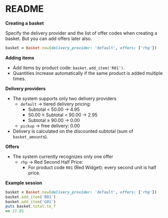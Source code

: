 # README

**Creating a basket**

Specify the delivery provider and the list of offer codes when creating a basket. But you can add offers later also. 
```ruby
basket = Basket.new(delivery_provider: 'default', offers: ['rhp'])
```

**Adding items**
- Add items by product code: `basket.add_item('R01')`.
- Quantities increase automatically if the same product is added multiple times.

**Delivery providers**
- The system supports only two delivery providers
  - `default` → tiered delivery pricing:
    - Subtotal < 50.00 → 4.95
    - 50.00 ≤ Subtotal < 90.00 → 2.95
    - Subtotal ≥ 90.00 → 0.00
  - `pickup` → free delivery: 0.00
- Delivery is calculated on the discounted subtotal (sum of `basket_amount`s).

**Offers**
- The system currently recognizes only one offer
  - `rhp` → Red Second Half Price:
    - For product code `R01` (Red Widget): every second unit is half price.

**Example session**
```ruby
basket = Basket.new(delivery_provider: 'default', offers: ['rhp'])
basket.add_item('B01')
basket.add_item('G01')
puts basket.total.to_f 
=> 37.85 
```
